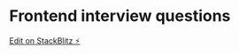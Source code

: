 # Frontend interview questions
[Edit on StackBlitz ⚡️](https://stackblitz.com/edit/leon-papazianis-interview-questions-1)

